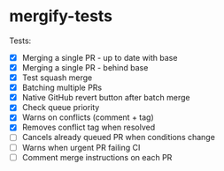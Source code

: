 # mergify-tests

Tests:

- [x] Merging a single PR - up to date with base
- [x] Merging a single PR - behind base
- [x] Test squash merge
- [x] Batching multiple PRs
- [x] Native GitHub revert button after batch merge
- [x] Check queue priority
- [x] Warns on conflicts (comment + tag)
- [x] Removes conflict tag when resolved
- [ ] Cancels already queued PR when conditions change
- [ ] Warns when urgent PR failing CI
- [ ] Comment merge instructions on each PR
